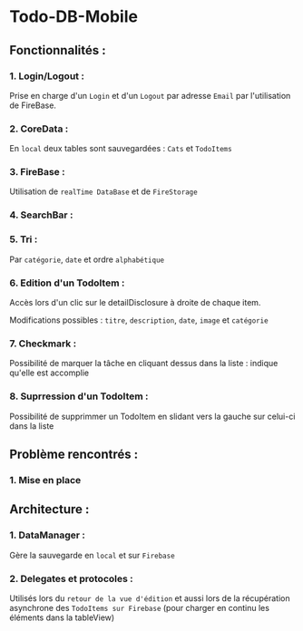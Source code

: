 # Todo-DB-Mobile

## Fonctionnalités :

### 1. Login/Logout :
  Prise en charge d'un `Login` et d'un `Logout` par adresse `Email` par l'utilisation de FireBase.
### 2. CoreData :
  En `local` deux tables sont sauvegardées : `Cats` et `TodoItems`
### 3. FireBase :
  Utilisation de `realTime DataBase` et de `FireStorage`
### 4. SearchBar :

### 5. Tri :
  Par `catégorie`, `date` et ordre `alphabétique`
### 6. Edition d'un TodoItem :
Accès lors d'un clic sur le detailDisclosure à droite de chaque item.

Modifications possibles : `titre`, `description`, `date`, `image` et `catégorie`
### 7. Checkmark :
  Possibilité de marquer la tâche en cliquant dessus dans la liste : indique qu'elle est accomplie
### 8. Suprression d'un TodoItem : 
  Possibilité de supprimmer un TodoItem en slidant vers la gauche sur celui-ci dans la liste

## Problème rencontrés :

### 1. Mise en place 

## Architecture :

### 1. DataManager :
  Gère la sauvegarde en `local` et sur `Firebase`
### 2. Delegates et protocoles : 
Utilisés lors du `retour de la vue d'édition` et aussi lors de la récupération asynchrone des `TodoItems sur Firebase` (pour charger en continu les éléments dans la tableView)
